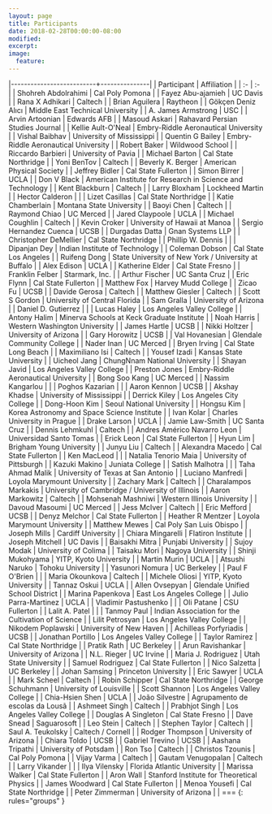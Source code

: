 ```yaml
---
layout: page
title: Participants
date: 2018-02-28T00:00:00-08:00
modified:
excerpt:
image:
  feature:
---
```


<style >
tbody tr:nth-child(odd)  {background: #FFF;}
tbody tr:nth-child(even) {background: #F5F5F5;}
tbody tr:hover {background: #ffa366;}
</style>

|--------------------------+---------------|
| Participant | Affiliation |
| :-                       | :-            |
| 	Shohreh Abdolrahimi	 | 	Cal Poly Pomona	 |
| 	Fayez Abu-ajamieh	 | 	UC Davis	 |
| 	Rana X Adhikari	 | 	Caltech	 |
| 	Brian Aguilera	 | 	Raytheon	 |
| 	Gökçen Deniz Alıcı	 | 	Middle East Technical University	 |
| 	A. James Armstrong	 | 	USC	 |
| 	Arvin Artoonian	 | 	Edwards AFB	 |
| 	Masoud Askari	 | 	Rahavard Persian Studies Journal	 |
| 	Kellie Ault-O'Neal	 | 	Embry-Riddle Aeronautical University	 |
| 	Vishal Baibhav	 | 	University of Mississippi	 |
| 	Quentin G Bailey	 | 	Embry-Riddle Aeronautical University	 |
| 	Robert Baker	 | 	Wildwood School	 |
| 	Riccardo Barbieri	 | 	University of Pavia	 |
| 	Michael Barton	 | 	Cal State Northridge	 |
| 	Yoni BenTov	 | 	Caltech	 |
| 	Beverly K. Berger	 | 	American Physical Society	 |
| 	Jeffrey Bidler	 | 	Cal State Fullerton	 |
| 	Simon Birrer	 | 	UCLA	 |
| 	Don V Black	 | 	American Institute for Research in Science and Technology	 |
| 	Kent Blackburn	 | 	Caltech	 |
| 	Larry Bloxham	 | 	Lockheed Martin	 |
| 	Hector Calderon	 | 		 |
| 	Lizet Casillas	 | 	Cal State Northridge	 |
| 	Katie Chamberlain	 | 	Montana State University	 |
| 	Baoyi Chen	 | 	Caltech	 |
| 	Raymond Chiao	 | 	UC Merced	 |
| 	Jared Claypoole	 | 	UCLA	 |
| 	Michael Coughlin	 | 	Caltech	 |
| 	Kevin Croker	 | 	University of Hawaii at Manoa	 |
| 	Sergio Hernandez Cuenca	 | 	UCSB	 |
| 	Durgadas Datta	 | 	Gnan Systems LLP	 |
| 	Christopher DeMellier	 | 	Cal State Northridge	 |
| 	Phillip W. Dennis	 | 		 |
| 	Dipanjan Dey	 | 	Indian Institute of Technology	 |
| 	Coleman Dobson	 | 	Cal State Los Angeles	 |
| 	Ruifeng Dong	 | 	State University of New York / University at Buffalo	 |
| 	Alex Edison	 | 	UCLA	 |
| 	Katherine Elder	 | 	Cal State Fresno	 |
| 	Franklin Felber	 | 	Starmark, Inc.	 |
| 	Arthur Fischer	 | 	UC Santa Cruz	 |
| 	Eric Flynn	 | 	Cal State Fullerton 	 |
| 	Matthew Fox	 | 	Harvey Mudd College	 |
| 	Zicao Fu	 | 	UCSB	 |
| 	Davide Gerosa	 | 	Caltech	 |
| 	Matthew Giesler	 | 	Caltech	 |
| 	Scott S Gordon	 | 	University of Central Florida	 |
| 	Sam Gralla	 | 	University of Arizona	 |
| 	Daniel D. Gutierrez	 | 		 |
| 	Lucas Haley	 | 	Los Angeles Valley College	 |
| 	Antony Halim	 | 	Minerva Schools at Keck Graduate Institute	 |
| 	Noah Harris	 | 	Western Washington University	 |
| 	James Hartle	 | 	UCSB	 |
| 	Nikki Holtzer	 | 	University of Arizona	 |
| 	Gary Horowitz	 | 	UCSB	 |
| 	Val Hovanesian	 | 	Glendale Community College	 |
| 	Nader Inan	 | 	UC Merced	 |
| 	Bryen Irving	 | 	Cal State Long Beach	 |
| 	Maximiliano Isi	 | 	Caltech	 |
| 	Yousef Izadi	 | 	Kansas State University	 |
| 	Uicheol Jang	 | 	ChungNnam National University	 |
| 	Shayan Javid	 | 	Los Angeles Valley College	 |
| 	Preston Jones	 | 	Embry-Riddle Aeronautical University	 |
| 	Bong Soo Kang	 | 	UC Merced	 |
| 	Nassim Kangarlou	 | 		 |
| 	Poghos Kazarian	 | 		 |
| 	Aaron Kennon	 | 	UCSB	 |
| 	Akshay Khadse	 | 	University of Mississippi	 |
| 	Derrick Kiley	 | 	Los Angeles City College	 |
| 	Dong-Hoon Kim	 | 	Seoul National University	 |
| 	Hongsu Kim	 | 	Korea Astronomy and Space Science Institute	 |
| 	Ivan Kolar	 | 	Charles University in Prague	 |
| 	Drake Larson	 | 	UCLA	 |
| 	Jamie Law-Smith	 | 	UC Santa Cruz	 |
| 	Dennis Lehmkuhl	 | 	Caltech	 |
| 	Andres Américo Navarro Leon	 | 	Universidad Santo Tomas	 |
| 	Erick Leon	 | 	Cal State Fullerton	 |
| 	Hyun Lim	 | 	Brigham Young University	 |
| 	Junyu Liu	 | 	Caltech	 |
| 	Alexandra Macedo	 | 	Cal State Fullerton	 |
| 	Ken MacLeod	 | 		 |
| 	Natalia Tenorio Maia	 | 	University of Pittsburgh	 |
| 	Kazuki Makino	 | 	Juniata College	 |
| 	Satish Malhotra	 | 		 |
| 	Taha Ahmad Malik	 | 	University of Texas at San Antonio	 |
| 	Luciano Manfredi	 | 	Loyola Marymount University	 |
| 	Zachary Mark	 | 	Caltech	 |
| 	Charalampos Markakis	 | 	University of Cambridge / University of Illinois	 |
| 	Aaron Markowitz	 | 	Caltech	 |
| 	Mohsenah Mashniwi	 | 	Western Illinois University 	 |
| 	Davoud Masoumi	 | 	UC Merced	 |
| 	Jess McIver	 | 	Caltech	 |
| 	Eric Mefford	 | 	UCSB	 |
| 	Denyz Melchor	 | 	Cal State Fullerton	 |
| 	Heather R Mentzer	 | 	Loyola Marymount University	 |
| 	Matthew Mewes	 | 	Cal Poly San Luis Obispo	 |
| 	Joseph Mills	 | 	Cardiff University	 |
| 	Chiara Mingarelli	 | 	Flatiron Institute	 |
| 	Joseph Mitchell	 | 	UC Davis	 |
| 	Baisakhi Mitra	 | 	Punjabi University	 |
| 	Sujoy Modak	 | 	University of Colima	 |
| 	Taisaku Mori	 | 	Nagoya University	 |
| 	Shinji Mukohyama	 | 	YITP, Kyoto University	 |
| 	Martin Murin	 | 	UCLA	 |
| 	Atsushi Naruko	 | 	Tohoku University	 |
| 	Yasunori Nomura	 | 	UC Berkeley	 |
| 	Paul F O'Brien	 | 		 |
| 	Maria Okounkova	 | 	Caltech	 |
| 	Michele Oliosi	 | 	YITP, Kyoto University	 |
| 	Tannaz Oskui	 | 	UCLA	 |
| 	Allen Ovsepyan	 | 	Glendale Unified School District	 |
| 	Marina Papenkova	 | 	East Los Angeles College 	 |
| 	Julio Parra-Martinez	 | 	UCLA	 |
| 	Vladimir Pastushenko	 | 		 |
| 	Oli Patane	 | 	CSU Fullerton 	 |
| 	Lalit A. Patel	 | 		 |
| 	Tanmoy Paul	 | 	Indian Association for the Cultivation of Science	 |
| 	Lilit Petrosyan	 | 	Los Angeles Valley College	 |
| 	Nikodem Poplawski	 | 	University of New Haven	 |
| 	Achilleas Porfyriadis	 | 	UCSB	 |
| 	Jonathan Portillo	 | 	Los Angeles Valley College 	 |
| 	Taylor Ramirez	 | 	Cal State Northridge	 |
| 	Pratik Rath	 | 	UC Berkeley	 |
| 	Arun Ravishankar	 | 	University of Arizona	 |
| 	N.L. Rieger	 | 	UC Irvine	 |
| 	Maria J. Rodriguez	 | 	Utah State University	 |
| 	Samuel Rodriguez	 | 	Cal State Fullerton	 |
| 	Nico Salzetta	 | 	UC Berkeley	 |
| 	Johan Samsing	 | 	Princeton University	 |
| 	Eric Sawyer	 | 	UCLA	 |
| 	Mark Scheel	 | 	Caltech	 |
| 	Robin Schipper	 | 	Cal State Northridge	 |
| 	George Schuhmann	 | 	University of Louisville	 |
| 	Scott Shannon	 | 	Los Angeles Valley College	 |
| 	Chia-Hsien Shen	 | 	UCLA	 |
| 	João Silvestre	 | 	Agrupamento de escolas da Lousã	 |
| 	Ashmeet Singh	 | 	Caltech	 |
| 	Prabhjot Singh	 | 	Los Angeles Valley College	 |
| 	Douglas A Singleton	 | 	Cal State Fresno	 |
| 	Dave Snead	 | 	Saguarosoft	 |
| 	Leo Stein	 | 	Caltech	 |
| 	Stephen Taylor	 | 	Caltech	 |
| 	Saul A. Teukolsky	 | 	Caltech / Cornell	 |
| 	Rodger Thompson	 | 	University of Arizona	 |
| 	Chiara Toldo	 | 	UCSB	 |
| 	Gabriel Trevino	 | 	UCSB	 |
| 	Aashana Tripathi	 | 	University of Potsdam	 |
| 	Ron Tso	 | 	Caltech	 |
| 	Christos Tzounis	 | 	Cal Poly Pomona	 |
| 	Vijay Varma	 | 	Caltech	 |
| 	Gautam Venugopalan	 | 	Caltech	 |
| 	Larry Vikander	 | 		 |
| 	Ilya Vilensky	 | 	Florida Atlantic University	 |
| 	Marissa Walker	 | 	Cal State Fullerton	 |
| 	Aron Wall	 | 	Stanford Institute for Theoretical Physics	 |
| 	James Woodward	 | 	Cal State Fullerton	 |
| 	Menoa Yousefi	 | 	Cal State Northridge	 |
| 	Peter Zimmerman	 | 	University of Arizona	 |
| ===
{: rules="groups" }
